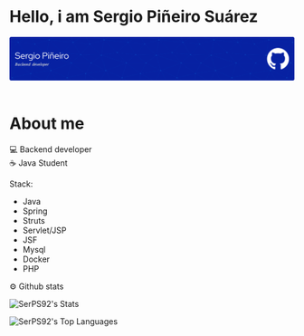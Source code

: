 <div>
  <h1>Hello, i am Sergio Piñeiro Suárez</h1>
</div>
<div>
  <img src="github-header-image (4).png">
</div><br>

<div>
  <h1>About me</h1>
  💻 Backend developer <br>
  ☕️ Java Student <br>
  
  Stack: <br>
  - Java <br>
  - Spring <br>
  - Struts <br>
  - Servlet/JSP <br>
  - JSF <br>
  - Mysql <br>
  - Docker <br>
  - PHP <br>
</div>

⚙️ Github stats <br>

![SerPS92's Stats](https://github-readme-stats.vercel.app/api?username=SerPS92&theme=vue-dark&show_icons=true&hide_border=true&count_private=true)

![SerPS92's Top Languages](https://github-readme-stats.vercel.app/api/top-langs/?username=SerPS92&theme=vue-dark&show_icons=true&hide_border=true&layout=compact)


